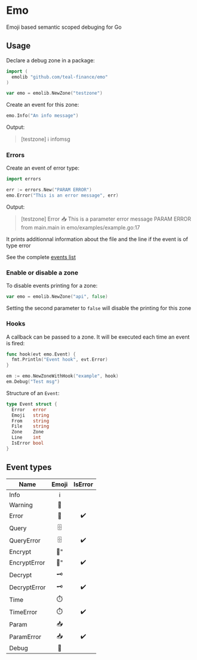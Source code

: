 # Emo

Emoji based semantic scoped debuging for Go

## Usage

Declare a debug zone in a package:

```go
import (
  emolib "github.com/teal-finance/emo"
)

var emo = emolib.NewZone("testzone")
```

Create an event for this zone:

```go
emo.Info("An info message")
```

Output:

> [testzone] ℹ️  infomsg

### Errors

Create an event of error type:

```go
import errors

err := errors.New("PARAM ERROR")
emo.Error("This is an error message", err)
```

Output:

> [testzone] Error 📥  This is a parameter error message PARAM ERROR from main.main in emo/examples/example.go:17

It prints additionnal information about the file and the line if the event is
of type error

See the complete [events list](#event-types)

### Enable or disable a zone

To disable events printing for a zone:

```go
var emo = emolib.NewZone("api", false)
```

Setting the second parameter to `false` will disable the printing for this zone

### Hooks

A callback can be passed to a zone. It will be executed each time an event
is fired:

```go
func hook(evt emo.Event) {
  fmt.Println("Event hook", evt.Error)
}

em := emo.NewZoneWithHook("example", hook)
em.Debug("Test msg")
```

Structure of an `Event`:

```go
type Event struct {
  Error   error
  Emoji   string
  From    string
  File    string
  Zone    Zone
  Line    int
  IsError bool
}
```

## Event types

| Name       |  Emoji |  IsError |
|------------|:------:|:--------:|
|   Info     |   ℹ️   |          |
|   Warning     |   🔔   |          |
|   Error     |   💢   |     ✔️    |
|   Query     |   🗄️   |          |
|   QueryError     |   🗄️   |     ✔️    |
|   Encrypt     |   🎼"   |          |
|   EncryptError     |   🎼"   |     ✔️    |
|   Decrypt     |   🗝️   |          |
|   DecryptError     |   🗝️   |     ✔️    |
|   Time     |   ⏱️   |          |
|   TimeError     |   ⏱️   |     ✔️    |
|   Param     |   📥   |          |
|   ParamError     |   📥   |     ✔️    |
|   Debug     |   💊   |          |